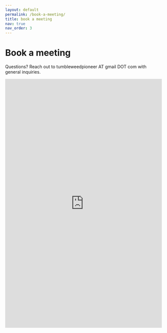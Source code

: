 ```yaml
---
layout: default
permalink: /book-a-meeting/
title: book a meeting
nav: true
nav_order: 3
---
```


# Book a meeting

Questions? Reach out to tumbleweedpioneer AT gmail DOT com with general inquiries. 

<iframe src="https://app.acuityscheduling.com/schedule.php?owner=31491465" title="Schedule Appointment" width="100%" height="800" frameBorder="0" id="acuity-scheduler"></iframe><script src="https://embed.acuityscheduling.com/js/embed.js" type="text/javascript"></script>
